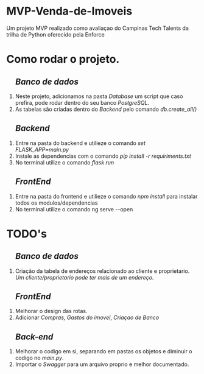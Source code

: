 # MVP-Venda-de-Imoveis
Um projeto MVP realizado como avaliaçao do Campinas Tech Talents da trilha de Python oferecido pela Enforce

# Como rodar o projeto.

<ol>
  <h2><i>Banco de dados</i></h2>
  <li> Neste projeto, adicionamos na pasta <i>Database</i> um script que caso prefira, pode rodar dentro do seu banco <i>PostgreSQL.</i></li>
  <li>As tabelas são criadas dentro do <i>Backend</i> pelo comando <i>db.create_all()</i></li>
</ol>

<ol>
  <h2><i>Backend</i></h2>
  <li>Entre na pasta do backend e utilieze o comando <i>set FLASK_APP=main.py</i></li>
  <li>Instale as dependencias com o comando <i>pip install -r requiriments.txt</i></li>
  <li>No terminal utilize o comando <i>flask run</i></li>
</ol>

<ol>
  <h2><i>FrontEnd</i></h2>
  <li>Entre na pasta do frontend e utilieze o comando <i>npm install</i> para instalar todos os modulos/dependencias</li>
  <li>No terminal utilize o comando ng serve --open</li>
</ol>



# TODO's
<ol>
  <h2><i>Banco de dados</i></h2>
  <li>Criação da tabela de endereços relacionado ao cliente e proprietario. <i>Um cliente/proprietario pode ter mais de um endereço.</i></li>
</ol>

<ol>
  <h2><i>FrontEnd</i></h2>
  <li>Melhorar o design das rotas.</li>
  <li>Adicionar <i>Compras,</i> <i>Gastos do imovel</i>, <i>Criaçao de Banco</i></li>
</ol>

<ol>
  <h2><i>Back-end</i></h2>
  <li>Melhorar o codigo em si, separando em pastas os objetos e diminuir o codigo no <i>main.py</i>.</li>
  <li>Importar o <i>Swagger</i> para um arquivo proprio e melhor documentado.</i></li>
</ol>
